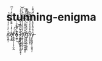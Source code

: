 # stunning-enigma
A̪̞̤͇͕̔̀̓ͯͤ̍̒ͤͦͧ́͋̚̕͟͝ͅe̸̛̟̝̞͇͒ͥ̽̒ͥ͌̎̏͊ͭ̍́ͧ͐͗ͯͧ͆ȑ̨͇̩͇͔̹̹̥̩̫̞̪̅ͮ͗̕͡͝͡o̵ͩͮ̐̊̔͋̇͗̐͏̳͕̱̯̣͉̼͇̦͢͞ͅ ̴̷̖̣͍̼͍̹͖̙̝͉̌͑͛̔̒ͮ̕ḭ̛͓͇̟̦͙͖͓̣͍̮̼͇͙͈͎ͩ͊ͯ̎͛̓̎͂̏ͬ̅̍̉̆ͤ̑̒́̚͘͘͝ś̸̛̩̼̙̥̩̤̳͉̺̹̥͈̈́̎ͫ̄̏̊͑ͯ̑̿͋ͫ̋̾ͮ́ ̸̧̩̭̟̭̣̳̝̳̯̬̱̳̯̙̾̊̍̋̽̅͌ͨ̉̿ͤͮ̌ͣ͗ͣ͆̕͢͟ͅͅg̡̛̛͎͉͙̲̠̖͚̹̝̯̉̆͐ͣ̄̓͗̈́ͨ̽ͨ͊ͮ͋̀̋͊̕͜a͔͕͉̼͓̙̜̿͒̄̒̐̓ͯ̔͊ͧͯ̌̀̚͘͝y̶̝̬͚̫̺͓̹̞̫̯̯̘͎̑ͩ͋̂̂̍͊̆̔ͩͩ͆̑̈́ͨ͂̌͐̕
